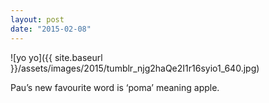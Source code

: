 ```yaml
---
layout: post
date: "2015-02-08"
---
```


![yo yo]({{ site.baseurl }}/assets/images/2015/tumblr_njg2haQe2I1r16syio1_640.jpg)

Pau’s new favourite word is ‘poma’ meaning apple.
